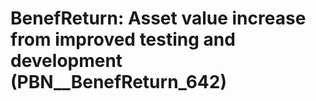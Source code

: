 # BenefReturn: __Asset value increase from improved testing and development__ (PBN__BenefReturn_642)

